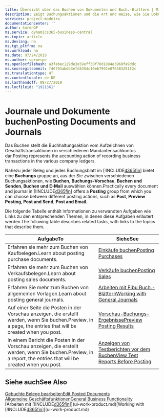 ```yaml
---
title: Übersicht über das Buchen von Dokumenten und Buch.-Blättern | Microsoft Docs
description: Zeigt Buchungsaktionen und die Art und Weise, wie Sie Dokumente und Buch.-Blätter buchen können.
services: project-madeira
documentationcenter: ''
author: SorenGP
ms.service: dynamics365-business-central
ms.topic: article
ms.devlang: na
ms.tgt_pltfrm: na
ms.workload: na
ms.date: 07/24/2019
ms.author: sgroespe
ms.openlocfilehash: a3fabec129de3e59eff30f70d1084e3969fa9ddc
ms.sourcegitcommit: f46793abdb3efd8384c10eb7992e076383251f2c
ms.translationtype: HT
ms.contentlocale: de-DE
ms.lasthandoff: 08/27/2019
ms.locfileid: "1921361"
---
```

# <a name="posting-documents-and-journals"></a><span data-ttu-id="21090-103">Journale und Dokumente buchen</span><span class="sxs-lookup"><span data-stu-id="21090-103">Posting Documents and Journals</span></span>
<span data-ttu-id="21090-104">Das Buchen stellt die Buchhaltungsaktion vom Aufzeichnen von Geschäftstransaktionen in verschiedenen Mandantensachkontos dar.</span><span class="sxs-lookup"><span data-stu-id="21090-104">Posting represents the accounting action of recording business transactions in the various company ledgers.</span></span>

<span data-ttu-id="21090-105">Nahezu jeder Beleg und jedes Buchungsblatt im [!INCLUDE[d365fin](includes/d365fin_md.md)] bietet eine **Buchungs** gruppe an, aus der Sie zwischen verschiedenen Buchungsaktionen, wie **Buchen**, **Buchungs-Vorschau**, **Buchen und Senden**, **Buchen und E-Mail** auswählen können.</span><span class="sxs-lookup"><span data-stu-id="21090-105">Practically every document and journal in [!INCLUDE[d365fin](includes/d365fin_md.md)] offers a **Posting** group from which you can choose between different posting actions, such as **Post**, **Preview Posting**, **Post and Send**, **Post and Email**.</span></span>

<span data-ttu-id="21090-106">Die folgende Tabelle enthält Informationen zu verwandten Aufgaben wie Links zu den entsprechenden Themen, in denen diese Aufgaben erläutert werden.</span><span class="sxs-lookup"><span data-stu-id="21090-106">The following table describes related tasks, with links to the topics that describe them.</span></span>

| <span data-ttu-id="21090-107">Aufgabe</span><span class="sxs-lookup"><span data-stu-id="21090-107">To</span></span> | <span data-ttu-id="21090-108">Siehe</span><span class="sxs-lookup"><span data-stu-id="21090-108">See</span></span> |
| --- | --- |
| <span data-ttu-id="21090-109">Erfahren sie mehr zum Buchen von Kaufbelegen.</span><span class="sxs-lookup"><span data-stu-id="21090-109">Learn about posting purchase documents.</span></span> |[<span data-ttu-id="21090-110">Einkäufe buchen</span><span class="sxs-lookup"><span data-stu-id="21090-110">Posting Purchases</span></span>](ui-post-purchases.md) |
| <span data-ttu-id="21090-111">Erfahren sie mehr zum Buchen von Verkaufsbelegen.</span><span class="sxs-lookup"><span data-stu-id="21090-111">Learn about posting sales documents.</span></span> |[<span data-ttu-id="21090-112">Verkäufe buchen</span><span class="sxs-lookup"><span data-stu-id="21090-112">Posting Sales</span></span>](ui-post-sales.md) |
| <span data-ttu-id="21090-113">Erfahren Sie mehr zum Buchen von allgemeinen Vorlagen.</span><span class="sxs-lookup"><span data-stu-id="21090-113">Learn about posting general journals.</span></span> |[<span data-ttu-id="21090-114">Arbeiten mit Fibu Buch.-Blättern</span><span class="sxs-lookup"><span data-stu-id="21090-114">Working with General Journals</span></span>](ui-work-general-journals.md) |
| <span data-ttu-id="21090-115">Auf einer Seite die Posten in der Vorschau anzeigen, die erstellt werden, wenn Sie buchen.</span><span class="sxs-lookup"><span data-stu-id="21090-115">Preview, in a page, the entries that will be created when you post.</span></span> |[<span data-ttu-id="21090-116">Vorschau-Buchungs-Ergebnisse</span><span class="sxs-lookup"><span data-stu-id="21090-116">Preview Posting Results</span></span>](ui-how-preview-post-results.md) |
| <span data-ttu-id="21090-117">In einem Bericht die Posten in der Vorschau anzeigen, die erstellt werden, wenn Sie buchen.</span><span class="sxs-lookup"><span data-stu-id="21090-117">Preview, in a report, the entries that will be created when you post.</span></span> |[<span data-ttu-id="21090-118">Anzeigen von Testberichten vor dem Buchen</span><span class="sxs-lookup"><span data-stu-id="21090-118">View Test Reports Before Posting</span></span>](ui-how-view-test-reports-posting.md) |

## <a name="see-also"></a><span data-ttu-id="21090-119">Siehe auch</span><span class="sxs-lookup"><span data-stu-id="21090-119">See Also</span></span>
[<span data-ttu-id="21090-120">Gebuchte Belege bearbeiten</span><span class="sxs-lookup"><span data-stu-id="21090-120">Edit Posted Documents</span></span>](across-edit-posted-document.md)  
[<span data-ttu-id="21090-121">Allgemeine Geschäftsfunktionen</span><span class="sxs-lookup"><span data-stu-id="21090-121">General Business Functionality</span></span>](ui-across-business-areas.md)  
<span data-ttu-id="21090-122">[Arbeiten mit [!INCLUDE[d365fin](includes/d365fin_md.md)]](ui-work-product.md)</span><span class="sxs-lookup"><span data-stu-id="21090-122">[Working with [!INCLUDE[d365fin](includes/d365fin_md.md)]](ui-work-product.md)</span></span>
